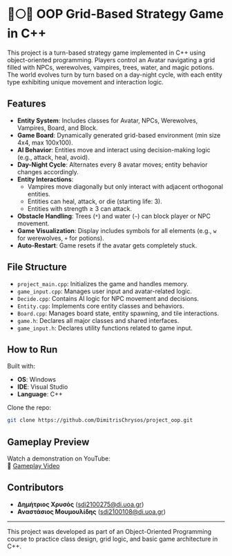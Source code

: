 # 🧛🌕🐺 OOP Grid-Based Strategy Game in C++

This project is a turn-based strategy game implemented in C++ using object-oriented programming. Players control an Avatar navigating a grid filled with NPCs, werewolves, vampires, trees, water, and magic potions. The world evolves turn by turn based on a day-night cycle, with each entity type exhibiting unique movement and interaction logic.

## Features

- **Entity System**: Includes classes for Avatar, NPCs, Werewolves, Vampires, Board, and Block.
- **Game Board**: Dynamically generated grid-based environment (min size 4x4, max 100x100).
- **AI Behavior**: Entities move and interact using decision-making logic (e.g., attack, heal, avoid).
- **Day-Night Cycle**: Alternates every 8 avatar moves; entity behavior changes accordingly.
- **Entity Interactions**:
  - Vampires move diagonally but only interact with adjacent orthogonal entities.
  - Entities can heal, attack, or die (starting life: 3).
  - Entities with strength ≥ 3 can attack.
- **Obstacle Handling**: Trees (`*`) and water (`~`) can block player or NPC movement.
- **Game Visualization**: Display includes symbols for all elements (e.g., `w` for werewolves, `+` for potions).
- **Auto-Restart**: Game resets if the avatar gets completely stuck.

## File Structure

- `project_main.cpp`: Initializes the game and handles memory.
- `game_input.cpp`: Manages user input and avatar-related logic.
- `Decide.cpp`: Contains AI logic for NPC movement and decisions.
- `Entity.cpp`: Implements core entity classes and behaviors.
- `Board.cpp`: Manages board state, entity spawning, and tile interactions.
- `game.h`: Declares all major classes and shared interfaces.
- `game_input.h`: Declares utility functions related to game input.

## How to Run

Built with:
- **OS**: Windows
- **IDE**: Visual Studio
- **Language**: C++

Clone the repo:
```bash
git clone https://github.com/DimitrisChrysos/project_oop.git
```

## Gameplay Preview

Watch a demonstration on YouTube:  
🔗 [Gameplay Video](https://www.youtube.com/watch?v=cCJWJ2bw10s)

## Contributors

- **Δημήτριος Χρυσός** (sdi2100275@di.uoa.gr)  
- **Αναστάσιος Μουμουλίδης** (sdi2100108@di.uoa.gr)

---

This project was developed as part of an Object-Oriented Programming course to practice class design, grid logic, and basic game architecture in C++.
